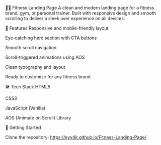 🏋️‍♂️ Fitness Landing Page
A clean and modern landing page for a fitness brand, gym, or personal trainer. Built with responsive design and smooth scrolling to deliver a sleek user experience on all devices.

🎯 Features
Responsive and mobile-friendly layout

Eye-catching hero section with CTA buttons

Smooth scroll navigation

Scroll-triggered animations using AOS

Clean typography and layout

Ready to customize for any fitness brand

🛠️ Tech Stack
HTML5

CSS3

JavaScript (Vanilla)

AOS (Animate on Scroll) Library

🚀 Getting Started

Clone the repository:
https://eyy4k.github.io/Fitness-Landing-Page/
